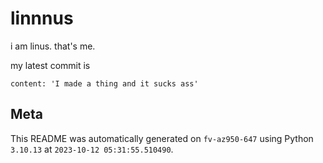 # linnnus

i am linus. that's me.

my latest commit is

```
content: 'I made a thing and it sucks ass'
```

## Meta

This README was automatically generated on `fv-az950-647` using Python
`3.10.13` at `2023-10-12 05:31:55.510490`.
